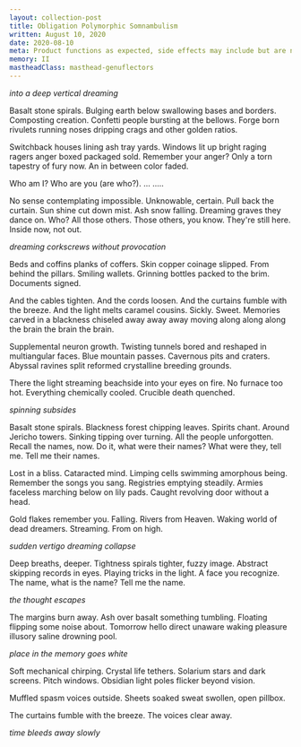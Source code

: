 ```yaml
---
layout: collection-post
title: Obligation Polymorphic Somnambulism
written: August 10, 2020
date: 2020-08-10
meta: Product functions as expected, side effects may include but are not limited to-
memory: II
mastheadClass: masthead-genuflectors
---
```


*into a deep vertical dreaming*

Basalt stone spirals. Bulging earth below swallowing bases and borders.
Composting creation. Confetti people bursting at the bellows. Forge born
rivulets running noses dripping crags and other golden ratios.

Switchback houses lining ash tray yards. Windows lit up bright raging ragers
anger boxed packaged sold. Remember your anger? Only a torn tapestry of fury
now. An in between color faded.

Who am I? Who are you (are who?). ... .....

No sense contemplating impossible. Unknowable, certain. Pull back the curtain.
Sun shine cut down mist. Ash snow falling. Dreaming graves they dance on. Who?
All those others. Those others, you know. They're still here. Inside now, not
out.

*dreaming corkscrews without provocation*

Beds and coffins planks of coffers. Skin copper coinage slipped. From behind
the pillars. Smiling wallets. Grinning bottles packed to the brim. Documents
signed.

And the cables tighten. And the cords loosen. And the curtains fumble with the
breeze. And the light melts caramel cousins. Sickly. Sweet. Memories carved in
a blackness chiseled away away away moving along along along the brain the
brain the brain.

Supplemental neuron growth. Twisting tunnels bored and reshaped in
multiangular faces. Blue mountain passes. Cavernous pits and craters. Abyssal
ravines split reformed crystalline breeding grounds.

There the light streaming beachside into your eyes on fire. No furnace too
hot. Everything chemically cooled. Crucible death quenched.

*spinning subsides*

Basalt stone spirals. Blackness forest chipping leaves. Spirits chant. Around
Jericho towers. Sinking tipping over turning. All the people unforgotten.
Recall the names, now. Do it, what were their names? What were they, tell me.
Tell me their names.

Lost in a bliss. Cataracted mind. Limping cells swimming amorphous being.
Remember the songs you sang. Registries emptying steadily. Armies faceless
marching below on lily pads. Caught revolving door without a head.

Gold flakes remember you. Falling. Rivers from Heaven. Waking world of dead
dreamers. Streaming. From on high.

*sudden vertigo dreaming collapse*

Deep breaths, deeper. Tightness spirals tighter, fuzzy image. Abstract
skipping records in eyes. Playing tricks in the light. A face you recognize.
The name, what is the name? Tell me the name.

*the thought escapes*

The margins burn away. Ash over basalt something tumbling. Floating flipping
some noise about. Tomorrow hello direct unaware waking pleasure illusory
saline drowning pool.

*place in the memory goes white*

Soft mechanical chirping. Crystal life tethers. Solarium stars and dark
screens. Pitch windows. Obsidian light poles flicker beyond vision.

Muffled spasm voices outside. Sheets soaked sweat swollen, open pillbox.

The curtains fumble with the breeze. The voices clear away.

*time bleeds away slowly*
